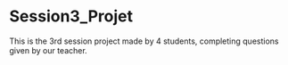 # Session3_Projet
This is the 3rd session project made by 4 students, completing questions given by our teacher.
